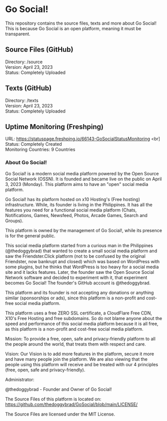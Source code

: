 # Go Social!
This repository contains the source files, texts and more about Go Social!
<br>
This is because Go Social is an open platform, meaning it must be transparent.

## Source Files (GitHub)
Directory: /source
<br>
Version: April 23, 2023
<br>
Status: Completely Uploaded

## Texts (GitHub)
Directory: /texts
<br>
Version: April 23, 2023
<br>
Status: Completely Uploaded

## Uptime Monitoring (Freshping)
URL: https://statuspage.freshping.io/66143-GoSocialStatusMonitoring
<br]
Status: Completely Created
<br>
Monitoring Countries: 9 Countries

### About Go Social!
Go Social! is a modern social media platform powered by the Open Source Social Network (OSSN). It is founded and became live on the public on April 3, 2023 (Monday). This platform aims to have an "open" social media platform.

Go Social! has its platform hosted on x10 Hosting's (Free hosting) infrastructure. While, its founder is living in the Philippines. It has all the features you need for a functional social media platform (Chats, Notifications, Games, Newsfeed, Photos, Arcade Games, Search and Groups).

This platform is owned by the management of Go Social!, while its presence is for the general public.

This social media platform started from a curious man in the Philippines (@thedoggybrad) that wanted to create a small social media platform and saw the Friendster.Click platform (not to be confused by the original Friendster, now bankrupt and closed) which was based on WordPress with some plugins, but he thinks that WordPress is too heavy for a social media site and it lacks features. Later, the founder saw the Open Source Social Network software and decided to experiment with it, that experiment becomes Go Social! The founder's GitHub account is @thedoggybrad.

This platform and its founder is not accepting any donations or anything similar (sponsorships or ads), since this platform is a non-profit and cost-free social media platform.

This platform uses a free ZERO SSL certificate, a CloudFlare Free CDN, X10's Free Hosting and free subdomains. So do not blame anyone about the speed and performance of this social media platform because it is all free, as this platform is a non-profit and cost-free social media platform.

Mission: To provide a free, open, safe and privacy-friendly platform to all the people around the world, that treats them with respect and care.

Vision: Our Vision is to add more features in the platform, secure it more and have many people join the platform. We are also viewing that the people using this platform will receive and be treated with our 4 principles (free, open, safe and privacy-friendly).

Administrator:

@thedoggybrad - Founder and Owner of Go Social!

The Source Files of this platform is located on: https://github.com/thedoggybrad/GoSocial/blob/main/LICENSE/

The Source Files are licensed under the MIT License.
